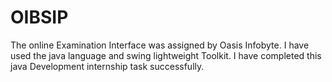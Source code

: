 # OIBSIP
The online Examination Interface was assigned by Oasis Infobyte. I have used the java language and swing lightweight Toolkit.
I have completed this java Development internship task successfully.
